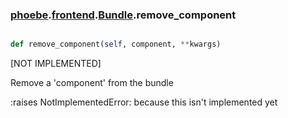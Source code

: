 ### [phoebe](phoebe.md).[frontend](phoebe.frontend.md).[Bundle](phoebe.frontend.Bundle.md).remove_component

```py

def remove_component(self, component, **kwargs)

```



[NOT IMPLEMENTED]

Remove a 'component' from the bundle

:raises NotImplementedError: because this isn't implemented yet

